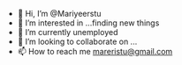 - 👋 Hi, I’m @Mariyeerstu
- 👀 I’m interested in ...finding new things
- 🌱 I’m currently unemployed 
- 💞️ I’m looking to collaborate on ...
- 📫 How to reach me mareristu@gmail.com 

<!---
Mariyeerstu/Mariyeerstu is a ✨ special ✨ repository because its `README.md` (this file) appears on your GitHub profile.
You can click the Preview link to take a look at your changes.
--->

